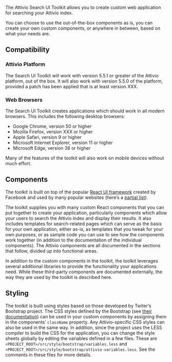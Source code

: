 The Attivio Search UI Toolkit allows you to create custom web application for searching your Attivio index.

You can choose to use the out-of-the-box components as is, you can create your own custom components, or anywhere in between, based on what your needs are.

## Compatibility

### Attivio Platform

The Search UI Toolkit will work with version 5.5.1 or greater of the Attivio platform, out of the box. It will also work with version 5.5.0 of the platform, provided a patch has been applied that is at least version XXX.

### Web Browsers
The Search UI Toolkit creates applications which should work in all modern browsers. This includes the following desktop browsers:
* Google Chrome, version 50 or higher
* Mozilla Firefox, version XXX or higher
* Apple Safari, version 9 or higher
* Microsoft Internet Explorer, version 11 or higher
* Microsoft Edge, version 38 or higher

Many of the features of the toolkit will also work on mobile devices without much effort.

## Components

The toolkit is built on top of the popular [React UI framework](https://github.com/facebook/react) created by Facebook and used by many popular websites (here’s a [partial list](https://github.com/facebook/react/wiki/sites-using-react)).

The toolkit supplies you with many custom React components that you can put together to create your application, particularly components which allow your users to search the Attivio index and display their results. It also includes templates for search-related pages which can serve as the basis for your own application, either as-is, as templates that you tweak for your own purposes, or as sample code you can use to see how the components work together (in addition to the documentation of the individual components). The Attivio components are all documented in the sections that follow, divided up into functional areas.

In addition to the custom components in the toolkit, the toolkit leverages several additional libraries to provide the functionality your applications need. While these third-party components are documented externally, the way they are used by the toolkit is described here.

## Styling

The toolkit is built using styles based on those developed by Twiter’s Bootstrap project. The CSS styles defined by the Bootstrap (see [their documentation](http://getbootstrap.com/)) can be used in your custom components by assigning them in the components’ `className` property. Any Attivio-specific CSS styles can also be used in the same way. In addition, since the project uses the LESS compiler to build the CSS for the application, you can change the style sheets globally by editing the variables defined in a few files. These are `<PROJECT_ROOT>/src/style/bootstrap/variables.less` and `<PROJECT_ROOT>/src/style/bootstrap/attivio-variables.less`. See the comments in these files for more details.